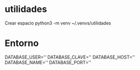# utilidades
Crear espacio python3 -m venv ~/.venvs/utilidades
# Entorno
DATABASE_USER=''
DATABASE_CLAVE=''
DATABASE_HOST=''
DATABASE_NAME=''
DATABASE_PORT=''